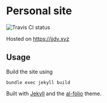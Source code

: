 # Personal site

![Travis CI status](https://api.travis-ci.org/jjdelvalle/jjdv.svg?branch=master)

Hosted on https://jjdv.xyz

## Usage

Build the site using

`bundle exec jekyll build`

Built with [Jekyll](http://jekyllrb.com/) and the [al-folio](https://github.com/alshedivat/al-folio) theme.
